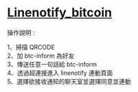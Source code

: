 # [Linenotify_bitcoin](https://bitcoinprediction.netlify.app/all)

操作說明 :  

1、掃描 QRCODE  
2、加 btc-inform 為好友  
3、傳送任意一句話給 btc-inform  
4、透過超連接進入 linenotify 連動頁面  
5、選擇欲接收通知的聊天室並選擇同意並連動  
